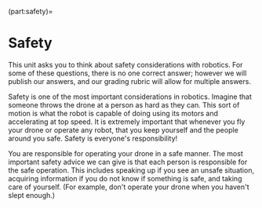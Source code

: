 (part:safety)=
# Safety

This unit asks you to think about safety considerations with robotics. For some
of these questions, there is no one correct answer; however we will publish our
answers, and our grading rubric will allow for multiple answers.

Safety is one of the most important considerations in robotics. Imagine that
someone throws the drone at a person as hard as they can. This sort of motion
is what the robot is capable of doing using its motors and accelerating at top
speed. It is extremely important that whenever you fly your drone or operate
any robot, that you keep yourself and the people around you safe. Safety is
everyone's responsibility!

You are responsible for operating your drone in a safe manner. The
most important safety advice we can give is that each person is
responsible for the safe operation. This includes speaking up if you
see an unsafe situation, acquiring information if you do not know if
something is safe, and taking care of yourself.  (For example, don't
operate your drone when you haven't slept enough.)